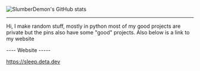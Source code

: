 ![SlumberDemon's GitHub stats](https://github-readme-stats.vercel.app/api?username=slumberdemon&hide=issues,prs&show_icons=true&theme=radical)

-------------------

Hi, I make random stuff, mostly in python most of my good projects 
are private but the pins also have some "good" projects. Also below is a link
to my website

---- Website -----

https://sleep.deta.dev




